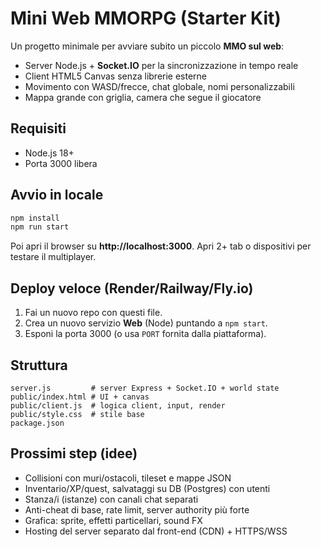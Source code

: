 
# Mini Web MMORPG (Starter Kit)

Un progetto minimale per avviare subito un piccolo **MMO sul web**:
- Server Node.js + **Socket.IO** per la sincronizzazione in tempo reale
- Client HTML5 Canvas senza librerie esterne
- Movimento con WASD/frecce, chat globale, nomi personalizzabili
- Mappa grande con griglia, camera che segue il giocatore

## Requisiti
- Node.js 18+
- Porta 3000 libera

## Avvio in locale
```bash
npm install
npm run start
```
Poi apri il browser su **http://localhost:3000**. Apri 2+ tab o dispositivi per testare il multiplayer.

## Deploy veloce (Render/Railway/Fly.io)
1. Fai un nuovo repo con questi file.
2. Crea un nuovo servizio **Web** (Node) puntando a `npm start`.
3. Esponi la porta 3000 (o usa `PORT` fornita dalla piattaforma).

## Struttura
```
server.js         # server Express + Socket.IO + world state
public/index.html # UI + canvas
public/client.js  # logica client, input, render
public/style.css  # stile base
package.json
```

## Prossimi step (idee)
- Collisioni con muri/ostacoli, tileset e mappe JSON
- Inventario/XP/quest, salvataggi su DB (Postgres) con utenti
- Stanza/i (istanze) con canali chat separati
- Anti-cheat di base, rate limit, server authority più forte
- Grafica: sprite, effetti particellari, sound FX
- Hosting del server separato dal front-end (CDN) + HTTPS/WSS
